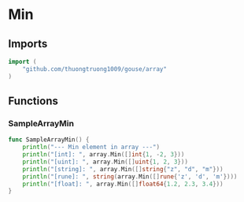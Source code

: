 # Min

## Imports

```go
import (
	"github.com/thuongtruong1009/gouse/array"
)
```
## Functions


### SampleArrayMin

```go
func SampleArrayMin() {
	println("--- Min element in array ---")
	println("[int]: ", array.Min([]int{1, -2, 3}))
	println("[uint]: ", array.Min([]uint{1, 2, 3}))
	println("[string]: ", array.Min([]string{"z", "d", "m"}))
	println("[rune]: ", string(array.Min([]rune{'z', 'd', 'm'})))
	println("[float]: ", array.Min([]float64{1.2, 2.3, 3.4}))
}
```
